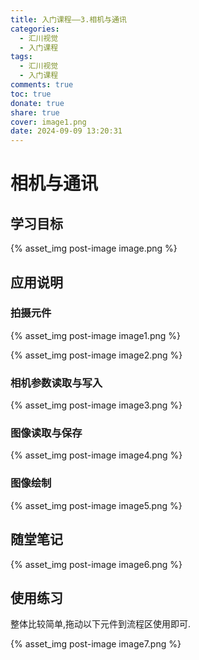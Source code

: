 ```yaml
---
title: 入门课程——3.相机与通讯
categories: 
  - 汇川视觉
  - 入门课程
tags:
  - 汇川视觉
  - 入门课程
comments: true
toc: true
donate: true
share: true
cover: image1.png
date: 2024-09-09 13:20:31
---
```


# 相机与通讯

## 学习目标

{% asset_img post-image image.png %}

## 应用说明

### 拍摄元件

{% asset_img post-image image1.png %}

{% asset_img post-image image2.png %}

### 相机参数读取与写入

{% asset_img post-image image3.png %}

### 图像读取与保存

{% asset_img post-image image4.png %}

### 图像绘制

{% asset_img post-image image5.png %}

## 随堂笔记

{% asset_img post-image image6.png %}

## 使用练习

整体比较简单,拖动以下元件到流程区使用即可.

{% asset_img post-image image7.png %}




